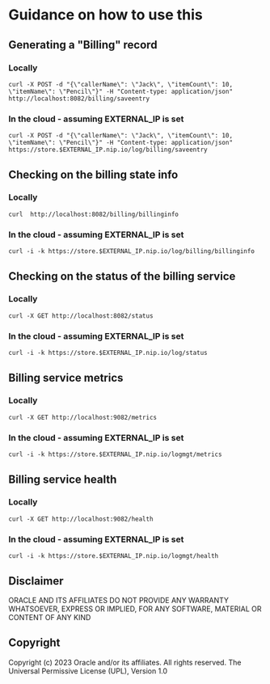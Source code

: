 # Guidance on how to use this

## Generating a "Billing" record

### Locally
`curl -X POST -d "{\"callerName\": \"Jack\", \"itemCount\": 10, \"itemName\": \"Pencil\"}" -H "Content-type: application/json" http://localhost:8082/billing/saveentry `

### In the cloud - assuming EXTERNAL_IP is set
`curl -X POST -d "{\"callerName\": \"Jack\", \"itemCount\": 10, \"itemName\": \"Pencil\"}" -H "Content-type: application/json" https://store.$EXTERNAL_IP.nip.io/log/billing/saveentry `


## Checking on the billing state info

### Locally
`curl  http://localhost:8082/billing/billinginfo`

### In the cloud - assuming EXTERNAL_IP is set

`curl -i -k https://store.$EXTERNAL_IP.nip.io/log/billing/billinginfo`

## Checking on the status of the billing service

### Locally

`curl -X GET http://localhost:8082/status`

### In the cloud - assuming EXTERNAL_IP is set
`curl -i -k https://store.$EXTERNAL_IP.nip.io/log/status`

## Billing service metrics

### Locally

`curl -X GET http://localhost:9082/metrics`

### In the cloud - assuming EXTERNAL_IP is set
`curl -i -k https://store.$EXTERNAL_IP.nip.io/logmgt/metrics`

## Billing service health

### Locally

`curl -X GET http://localhost:9082/health`

### In the cloud - assuming EXTERNAL_IP is set
`curl -i -k https://store.$EXTERNAL_IP.nip.io/logmgt/health`

## Disclaimer

ORACLE AND ITS AFFILIATES DO NOT PROVIDE ANY WARRANTY WHATSOEVER, EXPRESS OR IMPLIED, FOR ANY SOFTWARE, MATERIAL OR CONTENT OF ANY KIND

## Copyright

Copyright (c) 2023 Oracle and/or its affiliates. All rights reserved.
The Universal Permissive License (UPL), Version 1.0
